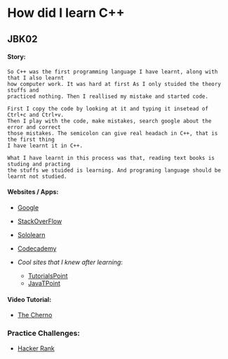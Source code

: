 # How did I learn C++
## JBK02

#### Story:

    So C++ was the first programming language I have learnt, along with that I also learnt
    how computer work. It was hard at first As I only stuided the theory stuffs and
    practiced nothing. Then I reallised my mistake and started code.

    First I copy the code by looking at it and typing it insetead of Ctrl+c and Ctrl+v.
    Then I play with the code, make mistakes, search google about the error and correct
    those mistakes. The semicolon can give real headach in C++, that is the first thing
    I have learnt it in C++.

    What I have learnt in this process was that, reading text books is studing and practing
    the stuffs we stuided is learning. And programing language should be learnt not studied.

#### Websites / Apps:

- [Google](https://www.google.com)
- [StackOverFlow](https://stackoverflow.com/)
- [Sololearn](https://www.sololearn.com/Course/CPlusPlus/)
- [Codecademy](https://www.codecademy.com/catalog/languagec-plus-plus)

- *Cool sites that I knew after learning*:
    - [TutorialsPoint](https://www.tutorialspoint.com/cplusplus/index.htm)
    - [JavaTPoint](https://www.javatpoint.com/python-tutorial)

#### Video Tutorial:
- [The Cherno](https://www.youtube.com/playlist?list=PLlrATfBNZ98dudnM48yfGUldqGD0S4FFb)

### Practice Challenges:
- [Hacker Rank](https://www.hackerrank.com/domains/cpp)
